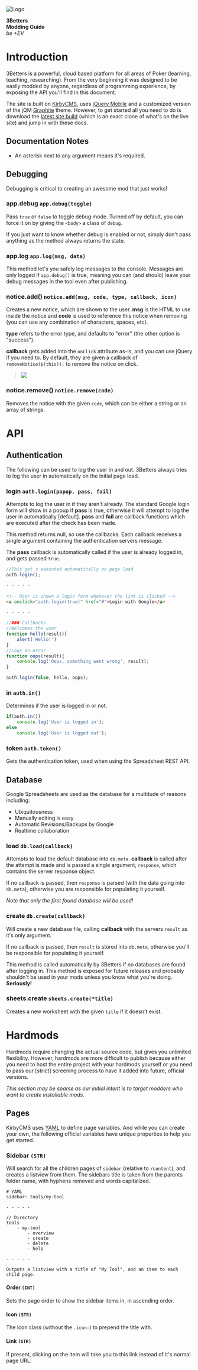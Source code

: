 ![Logo](assets/img/logo.png)

**3Betters**  
**Modding Guide**  
_be +EV_

# Introduction
3Betters is a powerful, cloud based platform for all areas of Poker (learning, teaching, researching). From the very beginning it was designed to be easily modded by anyone, regardless of programming experience, by exposing the API you'll find in this document.

The site is built on [KirbyCMS](http://getkirby.com), uses [jQuery Mobile](http://jquerymobile.com) and a customized version of the jQM [Graphite](http://driftyco.github.io/graphite/) theme. However, to get started all you need to do is download the [latest site build](https://github.com/3Betters/3Betters.com/archive/master.zip) (which is an exact clone of what's on the live site) and jump in with these docs.

## Documentation Notes
* An asterisk next to any argument means it's required.

## Debugging
Debugging is critical to creating an awesome mod that just works!

### app.debug 	`app.debug(toggle)`
Pass `true` or `false` to toggle debug mode. Turned off by default, you can force it on by giving the `<body>` a class of `debug`.

If you just want to know whether debug is enabled or not, simply don't pass anything as the method always returns the state.

### app.log 	`app.log(msg, data)`
This method let's you safely log messages to the console. Messages are only logged if `app.debug()` is true, meaning you can (and should) leave your debug messages in the tool even after publishing.

### notice.add() `notice.add(msg, code, type, callback, icon)`
Creates a new notice, which are shown to the user. **msg** is the HTML to use inside the notice and **code** is used to reference this notice when removing (you can use any combination of characters, spaces, etc). 

**type** refers to the error type, and defaults to "error" (the other option is "success").

**callback** gets added into the `onClick` attribute as-is, and you can use jQuery if you need to. By default, they are given a callback of `removeNotice($(this));` to remove the notice on click.

> ![](_bin/docs/notices.jpg)

### notice.remove() `notice.remove(code)`
Removes the notice with the given `code`, which can be either a string or an array of strings.



# API

## Authentication
The following can be used to log the user in and out. 3Betters always tries to log the user in automatically on the initial page load.



### login	`auth.login(popup, pass, fail)`
Attempts to log the user in if they aren't already. The standard Google login form will show in a popup if **pass** is true, otherwise it will attempt to log the user in automatically [default]. **pass** and **fail** are callback functions which are executed after the check has been made.

This method returns null, so use the callbacks. Each callback receives a single argument containing the authentication servers message.

The **pass** callback is automatically called if the user is already logged in, and gets passed `true`.

```js
//This get's executed automatically on page load
auth.login();

- - - - -
```
```html
<!-- User is shown a login form whenever the link is clicked -->
<a onclick="auth.login(true)" href="#">Login with Google</a>

- - - - -
```
```js
//### Callbacks
//Welcomes the user
function hello(result){
	alert('Hello!')
}
//Logs an error
function oops(result){
	console.log('Oops, something went wrong', result);
}

auth.login(false, hello, oops);
```

### in		`auth.in()`
Determines if the user is logged in or not.

```js
if(auth.in())
	console.log('User is logged in');
else
	console.log('User is logged out');
```

### token	`auth.token()`
Gets the authentication token, used when using the Spreadsheet REST API.



## Database
Google Spreadsheets are used as the database for a multitude of reasons including:

* Ubiquitousness
* Manually editing is easy
* Automatic Revisions/Backups by Google
* Realtime collaboration

### load 		`db.load(callback)`
Attempts to load the default database into `db.meta`. **callback** is called after the attempt is made and is passed a single argument, `response`, which contains the server response object.

If no callback is passed, then `response` is parsed (with the data going into `db.meta`), otherwise you are responsible for populating it yourself.

_Note that only the first found database will be used!_

### create 		`db.create(callback)`
Will create a new database file, calling **callback** with the servers `result` as it's only argument.

If no callback is passed, then `result` is stored into `db.meta`, otherwise you'll be responsible for populating it yourself.

This method is called automatically by 3Betters if no databases are found after logging in. This method is exposed for future releases and probably shouldn't be used in your mods unless you know what you're doing. **Seriously!**

### sheets.create 	`sheets.create(*title)`
Creates a new worksheet with the given `title` if it doesn't exist.








# Hardmods
Hardmods require changing the actual source code, but gives you unlimited flexibility. However, hardmods are more difficult to publish because either you need to host the entire project with your hardmods yourself or you need to pass our [strict] screening process to have it added into future, official versions.

_This section may be sparse as our initial intent is to target modders who want to create installable mods._

## Pages
KirbyCMS uses [YAML](http://getkirby.com/blog/structured-field-content) to define page variables. And while you can create your own, the following official variables have unique properties to help you get started.

### Sidebar `(STR)`
Will search for all the children pages of `sidebar` (relative to `/content`), and creates a listview from them. The sidebars title is taken from the parents folder name, with hyphens removed and words capitalized.

	# YAML
	sidebar: tools/my-tool

	- - - - -

	// Directory
	tools
		- my-tool
			- overview
			- create
			- delete
			- help

	- - - - - 

	Outputs a listview with a title of "My Tool", and an item to each child page.

#### Order `(INT)`
Sets the page order to show the sidebar items in, in ascending order.

#### Icon `(STR)`
The icon class (without the `.icon-`) to prepend the title with.

#### Link `(STR)`
If present, clicking on the item will take you to this link instead of it's normal page URL.